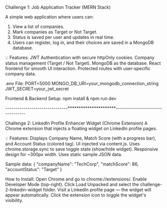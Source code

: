 Challenge 1: Job Application Tracker (MERN Stack)

A simple web application where users can:
1. View a list of companies.
2. Mark companies as Target or Not Target.
3. Status is saved per user and updates in real time.
4. Users can register, log in, and their choices are saved in a MongoDB database.

💡 Features:
JWT Authentication with secure httpOnly cookies.
Company status management (Target / Not Target).
MongoDB as the database.
React frontend for smooth UI interaction.
Protected routes with user-specific company data.

.env File:
PORT=5000
MONGO_DB_URI=your_mongodb_connection_string
JWT_SECRET=your_jwt_secret

Frontend & Backend Setup: npm install & npm run dev

-------------------------------**********************---------------------------------

Challenge 2: LinkedIn Profile Enhancer Widget (Chrome Extension)
A Chrome extension that injects a floating widget on LinkedIn profile pages.

💡 Features:
Displays Company Name, Match Score (with a progress bar), and Account Status (colored tag).
UI injected via content.js.
Uses chrome.storage.sync to save toggle state (show/hide widget).
Responsive design for ~300px width.
Uses static sample JSON data.

Sample data:
{
  "companyName": "TechCorp",
  "matchScore": 86,
  "accountStatus": "Target"
}

How to Install:
Open Chrome and go to chrome://extensions/.
Enable Developer Mode (top-right).
Click Load Unpacked and select the challenge-2-linkedin-widget folder.
Visit a LinkedIn profile page — the widget will appear automatically.
Click the extension icon to toggle the widget's visibility.
